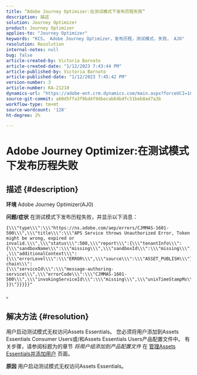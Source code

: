 ```yaml
---
title: “Adobe Journey Optimizer:在测试模式下发布历程失败”
description: 描述
solution: Journey Optimizer
product: Journey Optimizer
applies-to: "Journey Optimizer"
keywords: "KCS， Adobe Journey Optimizer，发布历程，测试模式，失败， AJO"
resolution: Resolution
internal-notes: null
bug: false
article-created-by: Victoria Barnato
article-created-date: "1/12/2023 7:43:44 PM"
article-published-by: Victoria Barnato
article-published-date: "1/12/2023 7:45:42 PM"
version-number: 3
article-number: KA-21210
dynamics-url: "https://adobe-ent.crm.dynamics.com/main.aspx?forceUCI=1&pagetype=entityrecord&etn=knowledgearticle&id=7892a466-b192-ed11-aad1-6045bd006d92"
source-git-commit: a60d5ffa3f9bd4f9dbecab64bdfc51beb8ad7a3b
workflow-type: tm+mt
source-wordcount: '128'
ht-degree: 2%

---
```


# Adobe Journey Optimizer:在测试模式下发布历程失败

## 描述 {#description}

<b>环境</b>
Adobe Journey Optimizer(AJ0)


<b>问题/症状</b>
在测试模式下发布历程失败，并显示以下消息：


```
{\\\"type\\\":\\\"https://ns.adobe.com/aep/errors/CJMMAS-1601-500\\\",\\\"title\\\":\\\"APS Service throws Unauthorized Error, Token might be wrong, expired or invalid.\\\",\\\"status\\\":500,\\\"report\\\":{\\\"tenantInfo\\\":
{\\\"sandboxName\\\":\\\"missing\\\",\\\"sandboxId\\\":\\\"missing\\\",\\\"imsOrgId\\\":\\\"missing\\\"}
,\\\"additionalContext\\\":{\\\"errorLevel\\\":\\\"ERROR\\\",\\\"source\\\":\\\"ASSET_PUBLISH\\\"}},\\\"error-chain\\\":
{\\\"serviceId\\\":\\\"message-authoring-service\\\",\\\"errorCode\\\":\\\"CJMMAS-1601-500\\\",\\\"invokingServiceId\\\":\\\"missing\\\",\\\"unixTimeStampMs\\\":«REDACTED»}
}}\"}}}}}"
```

。

## 解决方法 {#resolution}


用户启动测试模式无权访问Assets Essentials。 您必须将用户添加到Assets Essentials Consumer Users或/和Assets Essentials Users产品配置文件中。 有关步骤，请参阅标题为的章节 *将用户组添加到产品配置文件* 在 [管理Assets Essentials并添加用户](https://experienceleague.adobe.com/docs/experience-manager-assets-essentials/help/get-started-admins/deploy-administer.html?lang=en#add-users-to-product-profiles) 页面。

<b>原因</b>
用户启动测试模式无权访问Assets Essentials。
